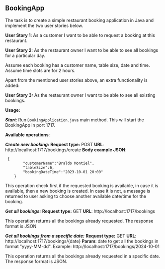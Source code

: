 ## **BookingApp**

The task is to create a simple restaurant booking application in Java and implement the two user stories below.

**User Story 1**: As a customer I want to be able to request a booking at this restaurant.

**User Story 2**: As the restaurant owner I want to be able to see all bookings for a particular day.

Assume each booking has a customer name, table size, date and time. Assume time slots are for 2 hours.

Apart from the mentioned user stories above, an extra functionality is added:

**User Story 3:** As the restaurant owner I want to be able to see all existing bookings.

**Usage:**

***Start***:
Run `BookingApplication.java` main method. This will start the BookingApp in port 1717.

**Available operations**:

***Create new booking:***
**Request type:** POST
**URL**: http://localhost:1717/bookings/create
**Body example JSON**:
   
     {
        	"customerName":"Braldo Montiel",
        	"tableSize":6,
        	"bookingDateTime":"2023-10-01 20:00"
        }
   This operation check first if the requested booking is available, in case it is available, then a new booking is created. In case it is not, a message is returned to user asking to choose another available date/time for the booking.

***Get all bookings:***
**Request type:** GET
**URL**: http://localhost:1717/bookings

This operation returns all the bookings already requested. The response format is JSON

***Get all bookings from a specific date:***
**Request type:** GET
**URL**: http://localhost:1717/bookings/{date}
**Param**: date to get all the bookings in format "yyyy-MM-dd". 
Example: http://localhost:1717/bookings/2024-10-01

This operation returns all the bookings already requested in a specific date. The response format is JSON.

